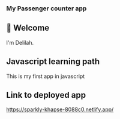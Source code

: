 ### My Passenger counter app

## 👋 Welcome

I'm Delilah.


## Javascript learning path
This is my first app in javascript

## Link to deployed app
https://sparkly-khapse-8088c0.netlify.app/
